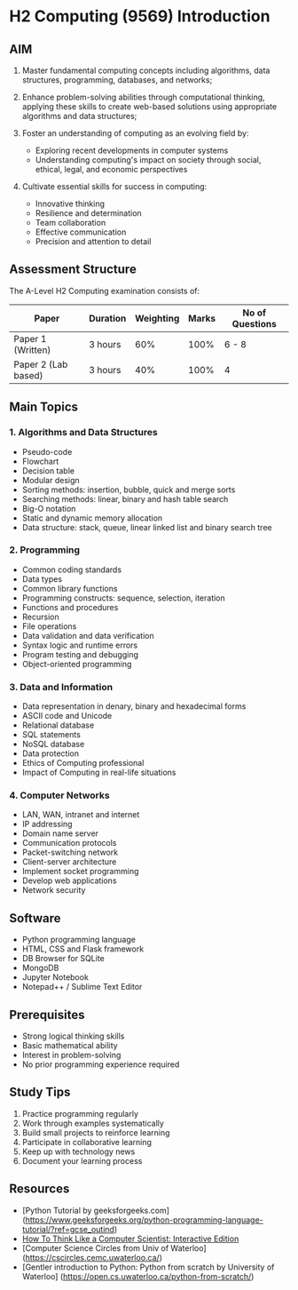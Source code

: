 # H2 Computing (9569) Introduction

## AIM

1. Master fundamental computing concepts including algorithms, data structures, programming, databases, and networks;

2. Enhance problem-solving abilities through computational thinking, applying these skills to create web-based solutions using appropriate algorithms and data structures;

3. Foster an understanding of computing as an evolving field by:
   - Exploring recent developments in computer systems
   - Understanding computing's impact on society through social, ethical, legal, and economic perspectives

4. Cultivate essential skills for success in computing:
   - Innovative thinking
   - Resilience and determination
   - Team collaboration
   - Effective communication
   - Precision and attention to detail

## Assessment Structure
The A-Level H2 Computing examination consists of:

| Paper | Duration | Weighting | Marks | No of Questions |
|-------|----------|-----------|--------|----------------|
| Paper 1 (Written) | 3 hours | 60% | 100% | 6 - 8 |
| Paper 2 (Lab based) | 3 hours | 40% | 100% | 4 |

## Main Topics

### 1. Algorithms and Data Structures
- Pseudo-code
- Flowchart
- Decision table
- Modular design
- Sorting methods: insertion, bubble, quick and merge sorts
- Searching methods: linear, binary and hash table search
- Big-O notation
- Static and dynamic memory allocation
- Data structure: stack, queue, linear linked list and binary search tree

### 2. Programming
- Common coding standards
- Data types
- Common library functions
- Programming constructs: sequence, selection, iteration
- Functions and procedures
- Recursion
- File operations
- Data validation and data verification
- Syntax logic and runtime errors
- Program testing and debugging
- Object-oriented programming

### 3. Data and Information
- Data representation in denary, binary and hexadecimal forms
- ASCII code and Unicode
- Relational database
- SQL statements
- NoSQL database
- Data protection
- Ethics of Computing professional
- Impact of Computing in real-life situations

### 4. Computer Networks
- LAN, WAN, intranet and internet
- IP addressing
- Domain name server
- Communication protocols
- Packet-switching network
- Client-server architecture
- Implement socket programming
- Develop web applications
- Network security

## Software
- Python programming language
- HTML, CSS and Flask framework
- DB Browser for SQLite
- MongoDB
- Jupyter Notebook
- Notepad++ / Sublime Text Editor

## Prerequisites
- Strong logical thinking skills
- Basic mathematical ability
- Interest in problem-solving
- No prior programming experience required

## Study Tips
1. Practice programming regularly
2. Work through examples systematically
3. Build small projects to reinforce learning
4. Participate in collaborative learning
5. Keep up with technology news
6. Document your learning process

## Resources
- [Python Tutorial by geeksforgeeks.com] (https://www.geeksforgeeks.org/python-programming-language-tutorial/?ref=gcse_outind)
- [How To Think Like a Computer Scientist: Interactive Edition](https://runestone.academy/ns/books/published/thinkcspy/index.html)
- [Computer Science Circles from Univ of Waterloo] (https://cscircles.cemc.uwaterloo.ca/)
- [Gentler introduction to Python: Python from scratch by University of Waterloo] (https://open.cs.uwaterloo.ca/python-from-scratch/)